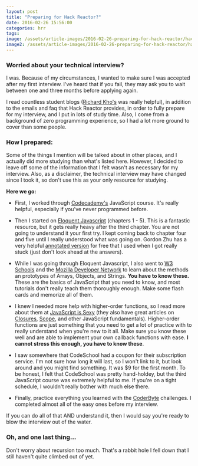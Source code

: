 ```yaml
---
layout: post
title: "Preparing for Hack Reactor?"
date: 2016-02-26 15:56:00
categories: hrr
tags:
image: /assets/article-images/2016-02-26-preparing-for-hack-reactor/hack-reactor-logo.png
image2: /assets/article-images/2016-02-26-preparing-for-hack-reactor/hack-reactor-logo-mobile.png
---
```


### Worried about your technical interview?
I was. Because of my circumstances, I wanted to make sure I was accepted after my first interview. I've heard that if you fail, they may ask you to wait between one and three months before applying again.  

I read countless student blogs ([Richard Kho's](http://richardkho.com/choosing-hack-reactor/) was really helpful), in addition to the emails and faq that Hack Reactor provides, in order to fully prepare for my interview, and I put in lots of study time. Also, I come from a background of zero programming experience, so I had a lot more ground to cover than some people.


### How I prepared:

Some of the things I mention will be talked about in other places, and I actually did more studying than what's listed here. However, I decided to leave off some of the information that I felt wasn't as necessary for my interview. Also, as a disclaimer, the technical interview may have changed since I took it, so don't use this as your only resource for studying.  

**Here we go:**

- First, I worked through [Codecademy's](https://www.codecademy.com/) JavaScript course. It's really helpful, especially if you've never programmed before.  

- Then I started on [Eloquent Javascript](http://eloquentjavascript.net/) (chapters 1 - 5). This is a fantastic resource, but it gets really heavy after the third chapter. You are not going to understand it your first try. I kept coming back to chapter four and five until I really understood what was going on. Gordon Zhu has a very helpful [annotated version](http://watchandcode.com/courses/eloquent-javascript-the-annotated-version) for free that I used when I got really stuck (just don't look ahead at the answers). 

- While I was going through Eloquent Javascript, I also went to [W3 Schools](http://www.w3schools.com/js/) and the [Mozilla Developer Network](https://developer.mozilla.org/en-US/docs/Web/JavaScript) to learn about the methods an prototypes of Arrays, Objects, and Strings. **You have to know these.** These are the basics of JavaScript that you need to know, and most tutorials don't really teach them thoroughly enough. Make some flash cards and memorize all of them.  

- I knew I needed more help with higher-order functions, so I read more about them at [JavaScript is Sexy](http://javascriptissexy.com/understand-javascript-callback-functions-and-use-them/) (they also have great articles on [Closures](http://javascriptissexy.com/understand-javascript-closures-with-ease/), [Scope](http://javascriptissexy.com/javascript-variable-scope-and-hoisting-explained/), and other JavaScript fundamentals). Higher-order functions are just something that you need to get a lot of practice with to really understand when you're new to it all. Make sure you know these well and are able to implement your own callback functions with ease. **I cannot stress this enough, you have to know these**.

- I saw somewhere that CodeSchool had a coupon for their subscription service. I'm not sure how long it will last, so I won't link to it, but look around and you might find something. It was $9 for the first month. To be honest, I felt that CodeSchool was pretty hand-holdey, but the third JavaScript course was extremely helpful to me. If you're on a tight schedule, I wouldn't really bother with much else there.  

- Finally, practice everything you learned with the [CoderByte](https://coderbyte.com/) challenges. I completed almost all of the easy ones before my interview.  

If you can do all of that AND understand it, then I would say you're ready to blow the interview out of the water.  

### Oh, and one last thing...

Don't worry about recursion too much. That's a rabbit hole I fell down that I still haven't quite climbed out of yet.
